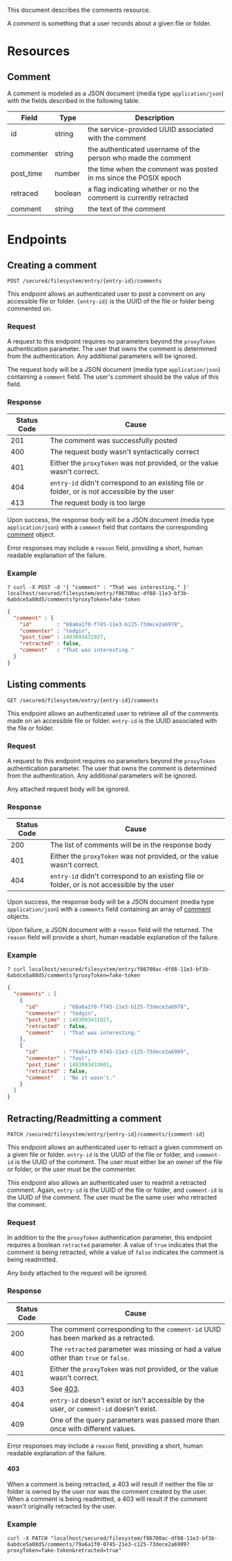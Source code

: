 This document describes the comments resource.

A _comment_ is something that a user records about a given file or folder.

# Resources

## Comment

A comment is modeled as a JSON document (media type `application/json`) with the fields described in
the following table.

| Field     | Type    | Description |
| --------- | ------- | ----------- |
| id        | string  | the service-provided UUID associated with the comment |
| commenter | string  | the authenticated username of the person who made the comment |
| post_time | number  | the time when the comment was posted in ms since the POSIX epoch |
| retraced  | boolean | a flag indicating whether or no the comment is currently retracted |
| comment   | string  | the text of the comment |

# Endpoints

## Creating a comment

`POST /secured/filesystem/entry/{entry-id}/comments`

This endpoint allows an authenticated user to post a comment on any accessible file or folder.
`{entry-id}` is the UUID of the file or folder being commented on.

### Request

A request to this endpoint requires no parameters beyond the `proxyToken` authentication parameter.
The user that owns the comment is determined from the authentication.  Any additional parameters
will be ignored.

The request body will be a JSON document (media type `application/json`) containing a `comment`
field. The user's comment should be the value of this field.

### Response

| Status Code | Cause |
| ----------- | ----- |
| 201         | The comment was successfully posted |
| 400         | The request body wasn't syntactically correct |
| 401         | Either the `proxyToken` was not provided, or the value wasn't correct. |
| 404         | `entry-id` didn't correspond to an existing file or folder, or is not accessible by the user |
| 413         | The request body is too large |

Upon success, the response body will be a JSON document (media type `application/json`) with a
`comment` field that contains the corresponding [comment](#comment) object.

Error responses may include a `reason` field, providing a short, human readable explanation of the failure.

### Example

```
? curl -X POST -d '{ "comment" : "That was interesting." }' localhost/secured/filesystem/entry/f86700ac-df88-11e3-bf3b-6abdce5a08d5/comments?proxyToken=fake-token
```
```json
{
  "comment" : {
    "id"        : "68a6a1f0-f745-11e3-b125-73dece2a6978",
    "commenter" : "tedgin",
    "post_time" : 1403093431927,
    "retracted" : false,
    "comment"   : "That was interesting."
  }
}
```

## Listing comments

`GET /secured/filesystem/entry/{entry-id}/comments`

This endpoint allows an authenticated user to retrieve all of the comments made on an accessible
file or folder. `entry-id` is the UUID associated with the file or folder.

### Request

A request to this endpoint requires no parameters beyond the `proxyToken` authentication parameter.
The user that owns the comment is determined from the authentication.  Any additional parameters
will be ignored.

Any attached request body will be ignored.

### Response

| Status Code | Cause |
| ----------- | ----- |
| 200         | The list of comments will be in the response body |
| 401         | Either the `proxyToken` was not provided, or the value wasn't correct. |
| 404         | `entry-id` didn't correspond to an existing file or folder, or is not accessible by the user |

Upon success, the response body will be a JSON document (media type `application/json`) with a
`comments` field containing an array of [comment](#comment) objects.

Upon failure, a JSON document with a `reason` field will the returned. The `reason` field will
provide a short, human readable explanation of the failure.

### Example

```
? curl localhost/secured/filesystem/entry/f86700ac-df88-11e3-bf3b-6abdce5a08d5/comments?proxyToken=fake-token
```
```json
{
  "comments" : [
    {
      "id"        : "68a6a1f0-f745-11e3-b125-73dece2a6978",
      "commenter" : "tedgin",
      "post_time" : 1403093431927,
      "retracted" : false,
      "comment"   : "That was interesting."
    },
    {
      "id"        : "79a6a1f0-0745-21e3-c125-73dece2a6989",
      "commenter" : "fool",
      "post_time" : 1403093433001,
      "retracted" : false,
      "comment"   : "No it wasn't."
    }
  ]
}
```

## Retracting/Readmitting a comment

`PATCH /secured/filesystem/entry/{entry-id}/comments/{comment-id}`

This endpoint allows an authenticated user to retract a given commment on a given file or folder.
`entry-id` is the UUID of the file or folder, and `comment-id` is the UUID of the comment. The user
must either be an owner of the file or folder, or the user must be the commenter.

This endpoint also allows an authenticated user to readmit a retracted comment. Again, `entry-id` is
the UUID of the file or folder, and `comment-id` is the UUID of the comment. The user must be the
same user who retracted the comment.

### Request

In addition to the the `proxyToken` authentication parameter, this endpoint requires a boolean
`retracted` parameter.  A value of `true` indicates that the comment is being retracted, while a
value of `false` indicates the comment is being readmitted.

Any body attached to the request will be ignored.

### Response

| Status Code | Cause |
| ----------- | ----- |
| 200         | The comment corresponding to the `comment-id` UUID has been marked as a retracted. |
| 400         | The `retracted` parameter was missing or had a value other than `true` or `false`. |
| 401         | Either the `proxyToken` was not provided, or the value wasn't correct. |
| 403         | See [403](#403). |
| 404         | `entry-id` doesn't exist or isn't accessible by the user, or `comment-id` doesn't exist.
| 409         | One of the query parameters was passed more than once with different values. |

Error responses may include a `reason` field, providing a short, human readable explanation of the failure.

#### 403

When a comment is being retracted, a 403 will result if neither the file or folder is owned by the
user nor was the comment created by the user.  When a comment is being readmitted, a 403 will result
if the comment wasn't originally retracted by the user.

### Example

```
curl -X PATCH "localhost/secured/filesystem/f86700ac-df88-11e3-bf3b-6abdce5a08d5/comments/79a6a1f0-0745-21e3-c125-73dece2a6989?proxyToken=fake-token&retracted=true"
```
